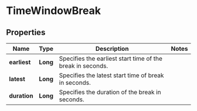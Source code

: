 # TimeWindowBreak

## Properties
Name | Type | Description | Notes
------------ | ------------- | ------------- | -------------
**earliest** | **Long** | Specifies the earliest start time of the break in seconds. | 
**latest** | **Long** | Specifies the latest start time of break in seconds. | 
**duration** | **Long** | Specifies the duration of the break in seconds. | 
